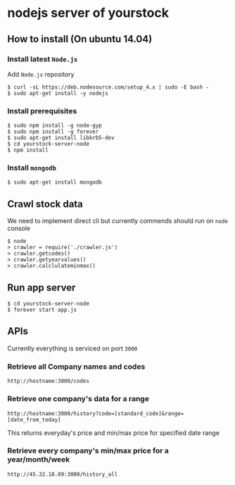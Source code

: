 # nodejs server of yourstock

## How to install (On ubuntu 14.04)

### Install latest `Node.js`
Add `Node.js` repository
```
$ curl -sL https://deb.nodesource.com/setup_4.x | sudo -E bash -
$ sudo apt-get install -y nodejs
```

### Install prerequisites
```
$ sudo npm install -g node-gyp
$ sudo npm install -g forever
$ sudo apt-get install libkrb5-dev
$ cd yourstock-server-node
$ npm install
```

### Install `mongodb`
```
$ sudo apt-get install mongodb
```


## Crawl stock data
We need to implement direct cli but currently commends should run on `node` console
```
$ node
> crawler = require('./crawler.js')
> crawler.getcodes()
> crawler.getyearvalues()
> crawler.calclulateminmax()
```

## Run app server
```
$ cd yourstock-server-node
$ forever start app.js
```

## APIs
Currently everything is serviced on port `3000`
### Retrieve all Company names and codes
`http://hostname:3000/codes`

### Retrieve one company's data for a range
`http://hostname:3000/history?code=[standard_code]&range=[date_from_today]`

This returns everyday's price and min/max price for specified date range


### Retrieve every company's min/max price for a year/month/week
`http://45.32.18.89:3000/history_all`
